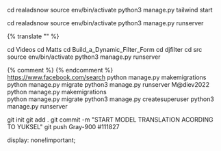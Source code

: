 cd realadsnow
source env/bin/activate
python3 manage.py tailwind start

cd realadsnow
source env/bin/activate
python3 manage.py runserver 


{% translate "" %}

cd Videos
cd Matts
cd Build_a_Dynamic_Filter_Form
cd djfilter
cd src
source env/bin/activate
python3 manage.py runserver 

{% comment %} {% endcomment %}  
https://www.facebook.com/search
python manage.py makemigrations    
python manage.py migrate 
python3 manage.py runserver 
M@diev2022
python manage.py makemigrations    
python manage.py migrate 
python3 manage.py createsuperuser
python3 manage.py runserver  


git init
git add .
git commit -m "START MODEL TRANSLATION ACORDING TO YUKSEL"
git push
Gray-900
#111827

display: none!important;